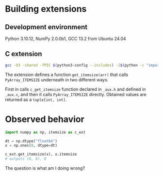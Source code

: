 # Building extensions

## Development environment

Python 3.10.12, NumPy 2.0.0b1, GCC 13.2 from Ubuntu 24.04 

## C extension

```sh
gcc -O3 -shared -fPIC $(python3-config --includes) -I$(python -c "import numpy as np; print(np.get_include())") -DNPY_NO_DEPRECATED_API ext.c _aux.c -o itemsize.so
```

The extension defines a function `get_itemsize(arr)` that calls `PyArray_ITEMSIZE` underneath in two different ways.

First in calls `c_get_itemsize` function declared in `_aux.h` and defined in `_aux.c`, and then it calls `PyArray_ITEMSIZE`
directly. Obtained values are returned as a `tuple[int, int]`.


# Observed behavior

```python
import numpy as np, itemsize as c_ext

dt = np.dtype("float64")
x = np.ones(8, dtype=dt)

c_ext.get_itemsize(x), x.itemsize
# outputs (0, 8), 8
```

The question is what am I doing wrong?